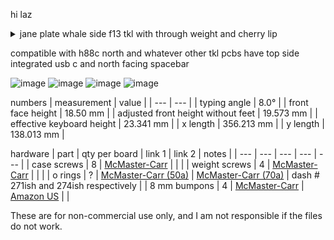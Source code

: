 hi laz 

<details> 
  <summary>jane plate whale side f13 tkl with through weight and cherry lip </summary>
   i'm not saying you can't ask me to make this wkl butttt 
</details>

compatible with h88c north and whatever other tkl pcbs have top side integrated usb c and north facing spacebar 

![image](https://user-images.githubusercontent.com/66137164/210181490-f66ee59e-3350-4ee4-9275-c88daf587489.png)
![image](https://user-images.githubusercontent.com/66137164/210181520-fcd32738-7401-4a0d-9ee9-3fd90da03125.png)
![image](https://user-images.githubusercontent.com/66137164/210182339-e2b5f4e3-d10c-409b-9841-3f8fb4f8f548.png)
![image](https://user-images.githubusercontent.com/66137164/210182350-282129af-a656-41c7-9aae-1dea47cdad90.png)

numbers
| measurement | value | 
| --- | --- |
| typing angle | 8.0° |
| front face height | 18.50 mm |
| adjusted front height without feet | 19.573 mm |
| effective keyboard height | 23.341 mm |
| x length | 356.213 mm | 
| y length | 138.013 mm | 

hardware
| part | qty per board | link 1 | link 2 | notes |
| --- | --- | --- | --- | --- | 
| case screws          | 8 | [McMaster-Carr](https://www.mcmaster.com/91292A113/)       |                                                                | |
| weight screws        | 4 | [McMaster-Carr](https://www.mcmaster.com/92125A082/)       |                                                                | |
| o rings              | ? | [McMaster-Carr (50a)](https://www.mcmaster.com/1173N512/)  | [McMaster-Carr (70a)](https://www.mcmaster.com/9452K373/)      | dash # 271ish and 274ish respectively |
| 8 mm bumpons         | 4 | [McMaster-Carr](https://www.mcmaster.com/95495K65/)        | [Amazon US](https://www.amazon.com/gp/product/B01ACPT2LU)      | |

These are for non-commercial use only, and I am not responsible if the files do not work. 
